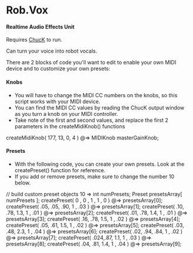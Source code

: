 Rob.Vox
========

#### Realtime Audio Effects Unit ####

Requires [ChucK](http://chuck.cs.princeton.edu/) to run.

Can turn your voice into robot vocals.

There are 2 blocks of code you'll want to edit to enable your own MIDI device and to customize your own presets:

#### Knobs ####

* You will have to change the MIDI CC numbers on the knobs, so this script works with your MIDI device.
* You can find the MIDI CC values by reading the ChucK output window as you turn a knob on your MIDI controller.
* Take note of the first and second values, and replace the first 2 parameters in the createMidiKnob() functions

createMidiKnob( 177, 13, 0, 4 ) @=> MIDIKnob masterGainKnob;

#### Presets ####

* With the following code, you can create your own presets. Look at the createPreset() function for reference.
* If you add or remove presets, make sure to change the number 10 below.

// build custom preset objects
10 => int numPresets;
Preset presetsArray[ numPresets ];
createPreset( 0  , 0  , 1  , 1  , 0  ) @=> presetsArray[0];
createPreset( .05, .05, .90, 1 , .03 ) @=> presetsArray[1];
createPreset( .10, .78, 1.3, 1 , .01 ) @=> presetsArray[2];
createPreset( .01, .78, 1.4, 1 , .01 ) @=> presetsArray[3];
createPreset( .16, .78, 1.5, 1 , .02 ) @=> presetsArray[4];
createPreset( .05, .61, 1.5, 1 , .02 ) @=> presetsArray[5];
createPreset( .03, .48, 2.3, 1 , .04 ) @=> presetsArray[6];
createPreset( .02, .94, .84, 1 , .02 ) @=> presetsArray[7];
createPreset( .024,.87, 1.1, 1 , .03 ) @=> presetsArray[8];
createPreset( .04, .81, 1.4, 1 , .04 ) @=> presetsArray[9];
